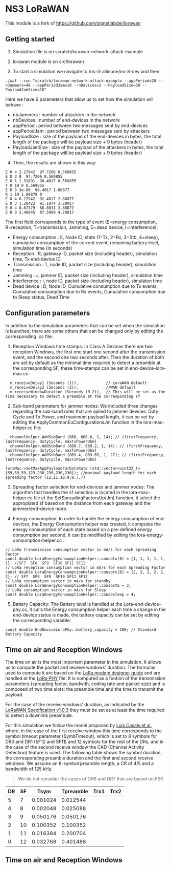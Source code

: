 # NS3 LoRaWAN

This module is a fork of https://github.com/signetlabdei/lorawan 

## Getting started

1. Simulation file is on scratch/lorawan-network-attack-example
2. lorawan module is on src/lorawan

3. To start a simulation we navigate to /ns-3-allinone/ns-3-dev and then:
```
./waf --run "scratch/lorawan-network-attack-example --appPeriod=20 --nJammers=40 --appPeriodJam=10 --nDevices=2 --PayloadSize=30 --PayloadJamSize=10"
```
Here we have 6 parameters that allow us to set how the simulation will behave :
   - nbJammers : number of attackers in the network
   - nbDevices : number of end-devices in the network
   - appPeriod : period between two messages sent by end-devices
   - appPeriodJam : period between two messages sent by attackers
   - PayloadSize : size of the payload of the end-devices in bytes, the total length of the package will be payload size + 9 bytes (header)
   - PayloadJamSize : size of the payload of the attackers in bytes, the total length of the package will be payload size + 9 bytes (header)

4. Then, the results are shown in this way:
```
E 0 4 2.27942  97.7206 0.569855
E 0 3 0  97.7206 0.569855
E 0 1 1.31891  96.4017 0.569855
T 0 19 0 0.569855
E 0 3 3e-08  96.4017 1.88877
R 1 19 1.88879 0
E 0 4 6.27942  92.4017 2.88877
E 0 3 1.20422  91.1974 3.29017
E 0 4 8.67379  88.8031 3.88877
E 0 3 2.40845  87.5989 4.29017
```
The first field corresponds to the type of event (E=energy consumption, R=reception, T=transmission, Jamming, D=dead device, I=interference):
   - Energy consumption : E, Node ID, state (1=Tx, 2=Rx, 3=Stb, 4=sleep), cumulative consumption of the current event, remaining battery level, simulation time (in seconds)
   - Reception : R, gateway ID, packet size (including header), simulation time, Tx end-device ID
   - Transmission : T, node ID, packet size (including header), simulation time
   - Jamming : J, jammer ID, packet size (including header), simulation time
   - Interference : I, node ID, packet size (including heqder), simulaton time
   - Dead device : D, Node ID, Cumulative consumption due to Tx events, Cumulative consumption due to Rx events, Cumulative consumption due to Sleep status, Dead Time

## Configuration parameters

In addition to the simulation parameters that can be set when the simulation is launched, there are some others that can be changed only by editing the corresponding .cc file:

1. Reception Windows time stamps: In Class A Devices there are two reception Windows, the first one start one second after the transmission event, and the second one two seconds after. Then the duration of both are set by default as the minimal time required to detect a preamble at the corresponding SF, these time-stamps can be set in end-device-lora-mac.cc:
``` 
  m_receiveDelay1 (Seconds (1)),            // LoraWAN default
  m_receiveDelay2 (Seconds (2)),            //WAN default
  m_receiveWindowDuration (Seconds (0.2)),  // This will be set as the time necessary to detect a preamble at the corresponding sf
```

2. Sub-band parameters for jammer nodes: We included three changes regarding the sub-band rules that are aplied to jammer devices: Duty Cycle and Tx Power, and maximum payload length, it can be set by editing the ApplyCommonEuConfigurationsJm function in the lora-mac-helper.cc file:
``` 
  channelHelper.AddSubBand (868, 868.6, 1, 14); // (firstFrequency, lastFrequency, dutyCycle, maxTxPowerDbm)
  channelHelper.AddSubBand (868.7, 869.2, 1, 14); // (firstFrequency, lastFrequency, dutyCycle, maxTxPowerDbm)
  channelHelper.AddSubBand (869.4, 869.65, 1, 27); // (firstFrequency, lastFrequency, dutyCycle, maxTxPowerDbm)
```
```
loraMac->SetMaxAppPayloadForDataRate (std::vector<uint32_t> {59,59,59,123,230,230,230,230}); //maximal payload length for each spreading factor (12,11,10,9,8,7,7)
```

3. Spreading factor selection for end-devices and jammer nodes: 
The algorithm that handles the sf selection is located in the lora-mac-helper.cc file et the SetSpreadingFactorsUp(Jm) function, it select the appropiated sf based on the distance from each gateway and the jammer/end-device node.

4. Energy consumption: 
In order to handle the energy consumption of end-devices, the Energy Consumption helper was created, it computes the energy consumption of each state based on a pre-defined energy consumption per second, it can be modified by editing the lora-energy-consumption-helper.cc :
``` 
// LoRa transmission consumption vector in mA/s for each Spreading Factor
const double LoraEnergyConsumptionHelper::consotx[6] = {1, 1, 1, 1, 1, 1}; //SF7  SF8  SF9  SF10 SF11 SF12
// LoRa reception consumption vector in mA/s for each Spreading Factor
const double LoraEnergyConsumptionHelper::consorx[6] = {2, 2, 2, 2, 2, 2}; // SF7  SF8  SF9  SF10 SF11 SF12
// LoRa consumption vector in mA/s for standby
const double LoraEnergyConsumptionHelper::consostb = 3;
// LoRa consumption vector in mA/s for Sleep
const double LoraEnergyConsumptionHelper::consosleep = 4;
```

5. Battery Capacity: 
The Battery level is handled at the Lora-end-device-phy.cc, it calls the Energy consumption helper each time a change in the end-device status is made, the battery capacity can be set by editing the corresponding variable:
```
const double EndDeviceLoraPhy::battery_capacity = 100; // Standard Battery Capacity
```

## Time on air and Reception Windows

The time on air is the most important parameter in the simulation. It allows us to compute the packet and receive windows' duration. The formulas used to compute it are based on the [LoRa modem designer guide](https://www.semtech.com/uploads/documents/LoraDesignGuide_STD.pdf) and are handled at the [LoRa PHY](model/lora-phy.cc) file. It is computed as a funtion of the transmission parameters (spreading factor, bandwith, coding rate and packet size) and is composed of two time slots: the preamble time and the time to transmit the payload. 

For the case of the receive windows' duration, as indicated by the [LoRaWAN Specification v1.0.3](https://lora-alliance.org/resource-hub/lorawantm-specification-v103) they must be set as at least the time required to detect a downlink preambule. 

For this simulation we follow the model proposed by [Luis Casals et al.](https://www.ncbi.nlm.nih.gov/pmc/articles/PMC5677147/pdf/sensors-17-02364.pdf) where, in the case of the first receive window this time corresponds to the symbol timeout parameter (SymbTimeout), which is set to 8 symbols for DR0 and DR1 (SF12 and SF11) and 12 symbols for the rest of the DRs, and in the case of the second receive window the CAD (Channel Activity Detection) feature is used. The following table shows the symbol duration, the corresponding preamble duration and the first and second receive windows. We assume an 8-symbol preamble length, a CR of 4/5 and a bandwidth of 125 kHz. 

> We do not consider the cases of DR6 and DR7 that are based on FSK

| DR | SF | Tsym | Tpreamble | Trx1 | Trx2 |
| --- | --- | --- | --- | --- | --- |
| 5 | 7 | 0.001024 | 0.012544 |  |  |
| 4 | 8 | 0.002048 | 0.025088 |  |  |
| 3 | 9 | 0.050176 | 0.050176 |  |  |
| 2 | 10 | 0.100352 | 0.100352 |  |  |
| 1 | 11 | 0.016384 | 0.200704 |  |  |
| 0 | 12 | 0.032768 | 0.401488 |  |  |

## Time on air and Reception Windows



